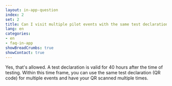 ```yaml
---
layout: in-app-question
index: 2
set: 2
title: Can I visit multiple pilot events with the same test declaration?
lang: en
categories:
- en
- faq-in-app
showBreadCrumbs: true
showContact: true
---
```

Yes, that's allowed. A test declaration is valid for 40 hours after the time of testing. Within this time frame, you can use the same test declaration (QR code) for multiple events and have your QR scanned multiple times. 
